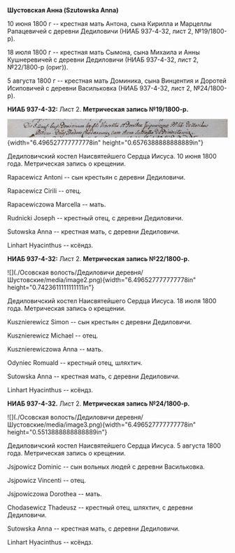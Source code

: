 **Шустовская Анна (Szutowska Anna)**

10 июня 1800 г -- крестная мать Антона, сына Кирилла и Марцеллы
Рапацевичей с деревни Дедиловичи (НИАБ 937-4-32, лист 2, №19/1800-р).

18 июля 1800 г -- крестная мать Сымона, сына Михаила и Анны Кушнеревичей
с деревни Дедиловичи (НИАБ 937-4-32, лист 2, №22/1800-р (ориг)).

5 августа 1800 г -- крестная мать Доминика, сына Винцентия и Доротей
Исиповичей с деревни Васильковка (НИАБ 937-4-32, лист 2, №24/1800-р).

**НИАБ 937-4-32:** Лист 2. **Метрическая запись №19/1800-р.**

![](./media/a7bec98d64c2ea3b3f5fdc1e2a73047bf53af26f.png){width="6.496527777777778in"
height="0.6576388888888889in"}

Дедиловичский костел Наисвятейшего Сердца Иисуса. 10 июня 1800 года.
Метрическая запись о крещении.

Rapacewicz Antoni -- сын крестьян с деревни Дедиловичи.

Rapacewicz Cirili -- отец.

Rapacewiczowa Marcella -- мать.

Rudnicki Joseph -- крестный отец, с деревни Дедиловичи.

Sutowska Anna -- крестная мать, с деревни Дедиловичи.

Linhart Hyacinthus -- ксёндз.

**НИАБ 937-4-32:** Лист 2. **Метрическая запись №22/1800-р.**

![](./Осовская волость/Дедиловичи деревня/Шустовские/media/image2.png){width="6.496527777777778in"
height="0.7423611111111111in"}

Дедиловичский костел Наисвятейшего Сердца Иисуса. 18 июля 1800 года.
Метрическая запись о крещении.

Kusznierewicz Simon -- сын крестьян с деревни Дедиловичи.

Kusznierewicz Michael -- отец.

Kusznierewiczowa Anna -- мать.

Odyniec Romuald -- крестный отец, шляхтич.

Sutowska Anna -- крестная мать, с деревни Дедиловичи.

Linhart Hyacinthus -- ксёндз.

**НИАБ 937-4-32.** Лист 2. **Метрическая запись №24/1800-р.**

![](./Осовская волость/Дедиловичи деревня/Шустовские/media/image3.png){width="6.496527777777778in"
height="0.5513888888888889in"}

Дедиловичский костел Наисвятейшего Сердца Иисуса. 5 августа 1800 года.
Метрическая запись о крещении.

Jsjpowicz Dominic -- сын вольных людей с деревни Васильковка.

Jsjpowicz Vincenti -- отец.

Jsjpowiczowa Dorothea -- мать.

Chodasewicz Thadeusz -- крестный отец, шляхтич, с деревни Дедиловичи.

Sutowska Anna -- крестная мать, с деревни Дедиловичи.

Linhart Hyacinthus -- ксёндз.
